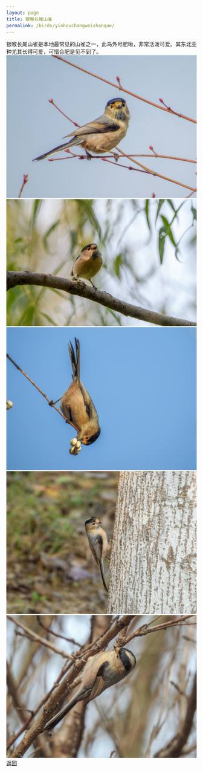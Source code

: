 ```yaml
---
layout: page
title: 银喉长尾山雀
permalink: /birds/yinhouchangweishanque/
---
```

银喉长尾山雀是本地最常见的山雀之一，此鸟外号肥啾，非常活泼可爱。其东北亚种尤其长得可爱，可惜合肥是见不到了。
![](../picture/银喉长尾山雀/DSC03022.jpg)
![](../picture/银喉长尾山雀/DSC_8719.jpg)
![](../picture/银喉长尾山雀/DSCN6475.jpg)
![](../picture/银喉长尾山雀/DSCN2955.jpg)
![](../picture/银喉长尾山雀/DSCN0788.jpg)
[返回](../../)

